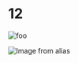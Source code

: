 # 12

<img :src="$withBase('/images/test.png')" alt="foo">


![Image from alias](~@images/test.png)
<!--
7
-->
